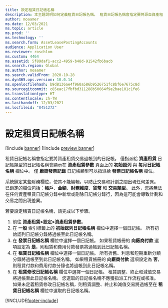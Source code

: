 ```yaml
---
title: 設定租賃日記帳名稱
description: 本主題說明如何定義租賃日記帳名稱。 租賃日記帳名稱會指定要將源自資產租賃的分錄過帳到的日記帳。
author: moaamer
ms.date: 12/03/2021
ms.topic: article
ms.prod: ''
ms.technology: ''
ms.search.form: AssetLeasePostingAccounts
audience: Application User
ms.reviewer: roschlom
ms.custom: 4464
ms.assetid: 5f89daf1-acc2-4959-b48d-91542fb6bacb
ms.search.region: Global
ms.author: moaamer
ms.search.validFrom: 2020-10-28
ms.dyn365.ops.version: 10.0.14
ms.openlocfilehash: b9d8136ae4f960a586b9526751fc8bf6e7675c8d
ms.sourcegitcommit: c85eac17fbfbd311288b50664f9e2bae101c1fe6
ms.translationtype: HT
ms.contentlocale: zh-TW
ms.lasthandoff: 12/03/2021
ms.locfileid: "8451272"
---
```

# <a name="set-up-lease-journal-names"></a>設定租賃日記帳名稱

[!include [banner](../includes/banner.md)]
[!include [preview banner](../includes/preview-banner.md)]


租賃日記帳名稱會指定要將資產租賃交易過帳到的日記帳。 僅指派給 **資產租賃** 日記帳類型的日記帳名稱會顯示在 **資產租賃參數** 頁面上的 **初始認列** 與 **每月日記帳名稱** 欄位中。 僅 **廠商發票記錄** 日記帳類型可以指派給 **發票日記帳名稱** 欄位。

系統鎖定某些財務欄位，使其不能編輯，以防止交易和計劃之間出現任何差異。 已鎖定的欄位包括：**帳戶**、**金額**、**財務維度**、**貨幣** 和 **交易類型**。 此外，您將無法在任何資產租賃日記帳分錄中新增或刪除日記帳分錄行，因為這可能會導致計劃和交易之間出現差異。


若要設定租賃日記帳名稱，請完成以下步驟。

1. 前往 **資產租賃\>設定\>資產租賃參數**。
2. 在 **一般** 索引標籤上的 **初始認列日記帳名稱** 欄位中選擇一個日記帳。 所有初始認列日記帳分錄將過帳至此日記帳名稱。
3. 在 **發票日記帳名稱** 欄位中選擇一個日記帳。 如果租賃帳冊的 **向廠商付款** 選項設定為 **是**，則租賃和費用付款發票將過帳到此日記帳名稱。
4. 在 **租賃日記帳名稱** 欄位中選擇一個日記帳。 所有折舊、利息和短期重新分類分錄將過帳至到此日記帳名稱。 如果租賃帳冊的 **向廠商付款** 選項設定為 **否**，則租賃付款和費用付款分錄也將過帳到此日記帳名稱。
5. 在 **租賃修改日記帳名稱** 欄位中選擇一個日記帳。 租賃調整、終止和減值交易將過帳至此日記帳名稱。 您選取的日記帳名稱不應獲指派工作流程或核准。 如果未定義租賃修改日記帳名稱，則租賃調整、終止和減值交易將過帳至在 **租賃日記帳名稱** 欄位中選取的日記帳名稱。 


[!INCLUDE[footer-include](../../includes/footer-banner.md)]
